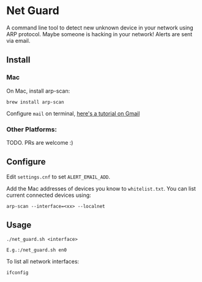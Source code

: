 # Net Guard

A command line tool to detect new unknown device in your network using ARP protocol. Maybe someone is hacking in your network! Alerts are sent via email.

## Install 

### Mac

On Mac, install arp-scan:

`brew install arp-scan`

Configure `mail` on terminal, [here's a tutorial on Gmail](http://codana.me/2014/11/23/sending-gmail-from-os-x-yosemite-terminal/)

### Other Platforms:

TODO. 
PRs are welcome :)


## Configure

Edit `settings.cnf` to set `ALERT_EMAIL_ADD`. 

Add the Mac addresses of devices you know to `whitelist.txt`. You can list current connected devices using:

`arp-scan --interface=<xx> --localnet` 

## Usage
`./net_guard.sh <interface>`

`E.g.:/net_guard.sh en0`

To list all network interfaces:

`ifconfig`






